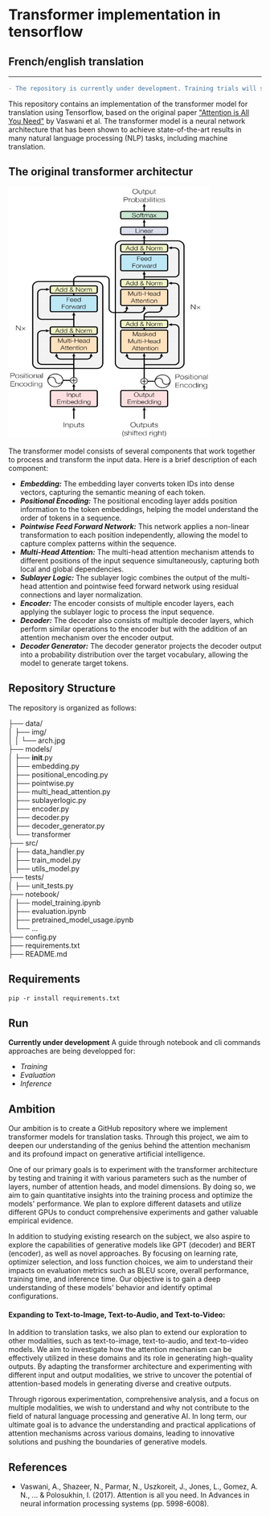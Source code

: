 # Transformer implementation in tensorflow 
##  French/english translation 
---
```diff
- The repository is currently under development. Training trials will start: before mid-june.
```
This repository contains an implementation of the transformer model for translation using Tensorflow, based on the original paper ["Attention is All You Need"](https://arxiv.org/abs/1706.03762) by Vaswani et al. The transformer model is a neural network architecture that has been shown to achieve state-of-the-art results in many natural language processing (NLP) tasks, including machine translation.

## The original transformer architectur

<img src="data/img/arch.jpg" width="400" height="500" alt="Image">

The transformer model consists of several components that work together to process and transform the input data. Here is a brief description of each component:

- ***Embedding:*** The embedding layer converts token IDs into dense vectors, capturing the semantic meaning of each token.  
- ***Positional Encoding:*** The positional encoding layer adds position information to the token embeddings, helping the model understand the order of tokens in a sequence.  
- ***Pointwise Feed Forward Network:*** This network applies a non-linear transformation to each position independently, allowing the model to capture complex patterns within the sequence.  
- ***Multi-Head Attention:*** The multi-head attention mechanism attends to different positions of the input sequence simultaneously, capturing both local and global dependencies.  
- ***Sublayer Logic:*** The sublayer logic combines the output of the multi-head attention and pointwise feed forward network using residual connections and layer normalization.  
- ***Encoder:*** The encoder consists of multiple encoder layers, each applying the sublayer logic to process the input sequence.  
- ***Decoder:*** The decoder also consists of multiple decoder layers, which perform similar operations to the encoder but with the addition of an attention mechanism over the encoder output.  
- ***Decoder Generator:*** The decoder generator projects the decoder output into a probability distribution over the target vocabulary, allowing the model to generate target tokens.  

## Repository Structure
The repository is organized as follows:

├── data/  
│   ├── img/  
│   │   └── arch.jpg  
├── models/  
│   ├── __init__.py  
│   ├── embedding.py  
│   ├── positional_encoding.py  
│   ├── pointwise.py  
│   ├── multi_head_attention.py  
│   ├── sublayerlogic.py  
│   ├── encoder.py  
│   ├── decoder.py  
│   ├── decoder_generator.py  
│   └── transformer  
├── src/  
│   ├── data_handler.py  
│   ├── train_model.py  
│   ├── utils_model.py  
├── tests/  
│   ├── unit_tests.py  
├── notebook/  
│   ├── model_training.ipynb  
│   ├── evaluation.ipynb  
│   ├── pretrained_model_usage.ipynb  
│   └── ...  
├── config.py  
├── requirements.txt  
├── README.md  

## Requirements
```shell
pip -r install requirements.txt
```
## Run
**Currently under development**
A guide through notebook and cli commands approaches are being developped for:
- *Training*
- *Evaluation*
- *Inference*

## Ambition

Our ambition is to create a GitHub repository where we implement transformer models for translation tasks. Through this project, we aim to deepen our understanding of the genius behind the attention mechanism and its profound impact on generative artificial intelligence.

One of our primary goals is to experiment with the transformer architecture by testing and training it with various parameters such as the number of layers, number of attention heads, and model dimensions. By doing so, we aim to gain quantitative insights into the training process and optimize the models' performance. We plan to explore different datasets and utilize different GPUs to conduct comprehensive experiments and gather valuable empirical evidence.

In addition to studying existing research on the subject, we also aspire to explore the capabilities of generative models like GPT (decoder) and BERT (encoder), as well as novel approaches. By focusing on learning rate, optimizer selection, and loss function choices, we aim to understand their impacts on evaluation metrics such as BLEU score, overall performance, training time, and inference time. Our objective is to gain a deep understanding of these models' behavior and identify optimal configurations.

#### Expanding to Text-to-Image, Text-to-Audio, and Text-to-Video:

In addition to translation tasks, we also plan to extend our exploration to other modalities, such as text-to-image, text-to-audio, and text-to-video models. We aim to investigate how the attention mechanism can be effectively utilized in these domains and its role in generating high-quality outputs. By adapting the transformer architecture and experimenting with different input and output modalities, we strive to uncover the potential of attention-based models in generating diverse and creative outputs.

Through rigorous experimentation, comprehensive analysis, and a focus on multiple modalities, we wish to understand and why not contribute to the field of natural language processing and generative AI. In long term, our ultimate goal is to advance the understanding and practical applications of attention mechanisms across various domains, leading to innovative solutions and pushing the boundaries of generative models.

## References
- Vaswani, A., Shazeer, N., Parmar, N., Uszkoreit, J., Jones, L., Gomez, A. N., ... & Polosukhin, I. (2017). Attention is all you need. In Advances in neural information processing systems (pp. 5998-6008).
